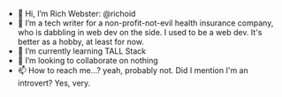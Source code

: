 - 👋 Hi, I’m Rich Webster: @richoid
- 👀 I’m a tech writer for a non-profit-not-evil health insurance company, who is dabbling in web dev on the side. I used to be a web dev. It's better as a hobby, at least for now.
- 🌱 I’m currently learning TALL Stack
- 💞️ I’m looking to collaborate on nothing
- 📫 How to reach me...? yeah, probably not. Did I mention I'm an introvert? Yes, very. 
